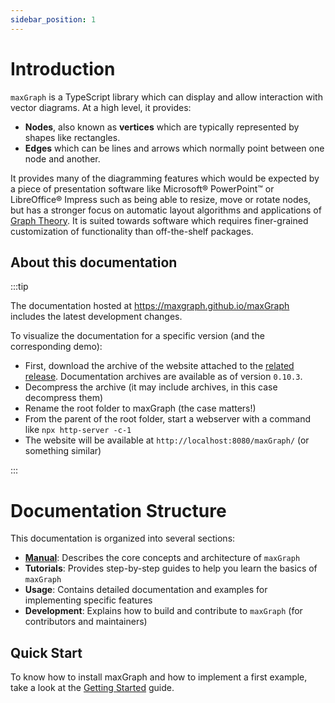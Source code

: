 ```yaml
---
sidebar_position: 1
---
```


# Introduction

[//]: # (extract of <rootdir>/README.md)
`maxGraph` is a TypeScript library which can display and allow interaction with vector diagrams. At a high level, it provides:
- **Nodes**, also known as **vertices** which are typically represented by shapes like rectangles.
- **Edges** which can be lines and arrows which normally point between one node and another.

It provides many of the diagramming features which would be expected by a piece of presentation software like Microsoft® PowerPoint™
or LibreOffice® Impress such as being able to resize, move or rotate nodes, but has a stronger focus on automatic layout
algorithms and applications of [Graph Theory](https://en.wikipedia.org/wiki/Graph_theory). It is suited towards software
which requires finer-grained customization of functionality than off-the-shelf packages.

[//]: # (END OF 'extract of <rootdir>/README.md')

## About this documentation

:::tip

The documentation hosted at https://maxgraph.github.io/maxGraph includes the latest development changes.

To visualize the documentation for a specific version (and the corresponding demo):
- First, download the archive of the website attached to the [related release](https://github.com/maxGraph/maxGraph/releases). Documentation archives are available as of version `0.10.3`.
- Decompress the archive (it may include archives, in this case decompress them)
- Rename the root folder to maxGraph (the case matters!)
- From the parent of the root folder, start a webserver with a command like `npx http-server -c-1`
- The website will be available at `http://localhost:8080/maxGraph/` (or something similar) 

:::


# Documentation Structure

This documentation is organized into several sections:
- **[Manual](./manual/index.md)**: Describes the core concepts and architecture of `maxGraph`
- **Tutorials**: Provides step-by-step guides to help you learn the basics of `maxGraph`
- **Usage**: Contains detailed documentation and examples for implementing specific features
- **Development**: Explains how to build and contribute to `maxGraph` (for contributors and maintainers)


## Quick Start

To know how to install maxGraph and how to implement a first example, take a look at the [Getting Started](./getting-started.mdx) guide.
